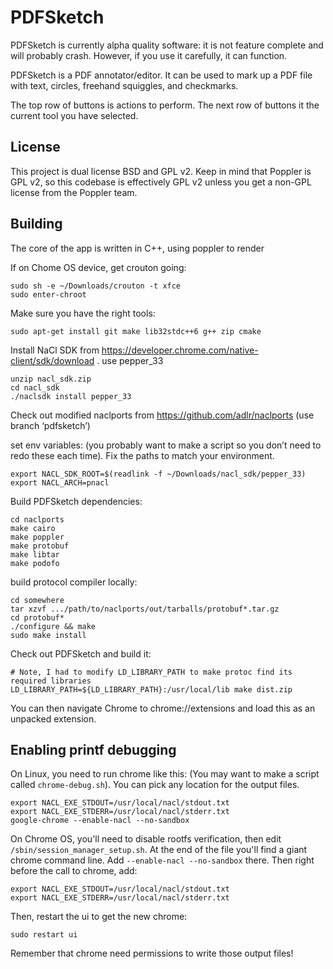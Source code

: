 PDFSketch
=========

PDFSketch is currently alpha quality software: it is not feature complete and will probably crash.
However, if you use it carefully, it can function.

PDFSketch is a PDF annotator/editor. It can be used to mark up a PDF file with text, circles,
freehand squiggles, and checkmarks.

The top row of buttons is actions to perform. The next row of buttons it the current tool you
have selected.

License
-------

This project is dual license BSD and GPL v2. Keep in mind that Poppler is GPL v2, so this
codebase is effectively GPL v2 unless you get a non-GPL license from the Poppler team.

Building
--------

The core of the app is written in C++, using poppler to render 

If on Chome OS device, get crouton going:

    sudo sh -e ~/Downloads/crouton -t xfce
    sudo enter-chroot

Make sure you have the right tools:

    sudo apt-get install git make lib32stdc++6 g++ zip cmake

Install NaCl SDK from https://developer.chrome.com/native-client/sdk/download . use pepper_33

    unzip nacl_sdk.zip
    cd nacl_sdk
    ./naclsdk install pepper_33

Check out modified naclports from https://github.com/adlr/naclports (use branch ‘pdfsketch’)

set env variables: (you probably want to make a script so you don’t need to redo these each time).
Fix the paths to match your environment.

    export NACL_SDK_ROOT=$(readlink -f ~/Downloads/nacl_sdk/pepper_33)
    export NACL_ARCH=pnacl

Build PDFSketch dependencies:

    cd naclports
    make cairo
    make poppler
    make protobuf
    make libtar
    make podofo

build protocol compiler locally:

    cd somewhere
    tar xzvf .../path/to/naclports/out/tarballs/protobuf*.tar.gz
    cd protobuf*
    ./configure && make
    sudo make install

Check out PDFSketch and build it:

    # Note, I had to modify LD_LIBRARY_PATH to make protoc find its required libraries
    LD_LIBRARY_PATH=${LD_LIBRARY_PATH}:/usr/local/lib make dist.zip

You can then navigate Chrome to chrome://extensions and load this as an unpacked extension.

Enabling printf debugging
-------------------------

On Linux, you need to run chrome like this: (You may want to make a script called `chrome-debug.sh`).
You can pick any location for the output files.

    export NACL_EXE_STDOUT=/usr/local/nacl/stdout.txt
    export NACL_EXE_STDERR=/usr/local/nacl/stderr.txt
    google-chrome --enable-nacl --no-sandbox

On Chrome OS, you'll need to disable rootfs verification, then edit `/sbin/session_manager_setup.sh`.
At the end of the file you'll find a giant chrome command line. Add `--enable-nacl --no-sandbox` there.
Then right before the call to chrome, add:

    export NACL_EXE_STDOUT=/usr/local/nacl/stdout.txt
    export NACL_EXE_STDERR=/usr/local/nacl/stderr.txt

Then, restart the ui to get the new chrome:

    sudo restart ui

Remember that chrome need permissions to write those output files!
